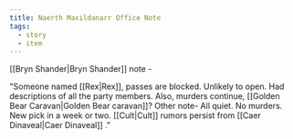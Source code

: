```yaml
---
title: Naerth Maxildanarr Office Note
tags:
  - story
  - item
---
```


[[Bryn Shander|Bryn Shander]] note - 

"Someone named [[Rex|Rex]], passes are blocked. Unlikely to open. Had descriptions of all the party members. Also, murders continue, [[Golden Bear Caravan|Golden Bear caravan]]? Other note- All quiet. No murders. New pick in a week or two. [[Cult|Cult]] rumors persist from [[Caer Dinaveal|Caer Dinaveal]] ."
